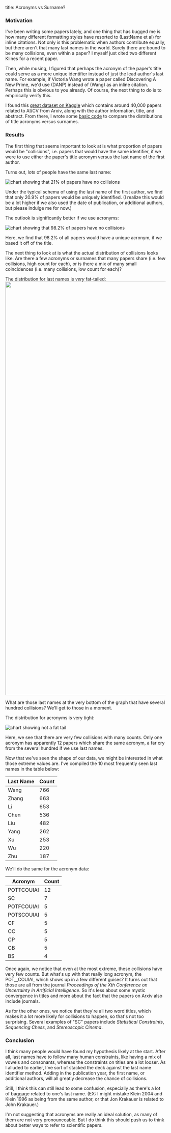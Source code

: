 title: Acronyms vs Surname?

### Motivation

I've been writing some papers lately, and one thing that has bugged me is how many different formatting styles have resorted to (LastName et al) for inline citations. Not only is this problematic when authors contribute equally, but there aren't that many last names in the world. Surely there are bound to be many collisions, even within a paper? I myself just cited two different Klines for a recent paper.

Then, while musing, I figured that perhaps the acronym of the paper's title could serve as a more unique identifier instead of just the lead author's last name. For example, if Victoria Wang wrote a paper called Discovering A New Prime, we'd use (DANP) instead of (Wang) as an inline citation. Perhaps this is obvious to you already. Of course, the next thing to do is to empirically verify this.

I found this [great dataset on Kaggle](https://www.kaggle.com/neelshah18/arxivdataset) which contains around 40,000 papers related to AI/CV from Arxiv, along with the author information, title, and abstract. From there, I wrote some [basic code](https://github.com/owenshen24/Acronym-vs-Surname) to compare the distributions of title acronyms versus surnames.

### Results

The first thing that seems important to look at is what proportion of papers would be "collisions", i.e. papers that would have the same identifier, if we were to use either the paper's title acronym versus the last name of the first author.

Turns out, lots of people have the same last name:

![chart showing that 21% of papers have no collisions](/images/pie-chart-surname.png)

Under the typical schema of using the last name of the first author, we find that only 20.9% of papers would be uniquely identified. (I realize this would be a lot higher if we also used the date of publication, or additional authors, but please indulge me for now.)

The outlook is significantly better if we use acronyms:

![chart showing that 98.2% of papers have no collisions](/images/pie-chart-title.png)

Here, we find that 98.2% of all papers would have a unique acronym, if we based it off of the title.

The next thing to look at is what the actual distribution of collisions looks like. Are there a few acronyms or surnames that many papers share (i.e. few collisions, high count for each), or is there a mix of many small coincidences (i.e. many collisions, low count for each)?

The distribution for last names is *very* fat-tailed:<style>.no-max {max-height: unset; padding: 0rem;}</style>
<img src="/images/distr-surname.png" class="no-max" height="1300">

What are those last names at the very bottom of the graph that have several hundred collisions? We'll get to those in a moment.

The distribution for acronyms is very tight:

![chart showing not a fat tail](/images/distr-title.png)

Here, we see that there are very few collisions with many counts. Only one acronym has apparently 12 papers which share the same acronym, a far cry from the several hundred if we use last names.

Now that we've seen the shape of our data, we might be interested in what those extreme values are. I've compiled the 10 most frequently seen last names in the table below:

<table>
<thead>
<tr>
<th>Last Name</th>
<th>Count</th>
</tr>
</thead>
<tbody>
<tr>
<td>Wang</td>
<td>766</td>
</tr>
<tr>
<td>Zhang</td>
<td>663</td>
</tr>
<tr>
<td>Li</td>
<td>653</td>
</tr>
<tr>
<td>Chen</td>
<td>536</td>
</tr>
<tr>
<td>Liu</td>
<td>482</td>
</tr>
<tr>
<td>Yang</td>
<td>262</td>
</tr>
<tr>
<td>Xu</td>
<td>253</td>
</tr>
<tr>
<td>Wu</td>
<td>220</td>
</tr>
<tr>
<td>Zhu</td>
<td>187</td>
</tr>
</tbody>
</table>


We'll do the same for the acronym data:

<table>
<thead>
<tr>
<th>Acronym</th>
<th>Count</th>
</tr>
</thead>
<tbody>
<tr>
<td>POTTCOUIAI</td>
<td>12</td>
</tr>
<tr>
<td>SC</td>
<td>7</td>
</tr>
<tr>
<td>POTFCOUIAI</td>
<td>5</td>
</tr>
<tr>
<td>POTSCOUIAI</td>
<td>5</td>
</tr>
<tr>
<td>CF</td>
<td>5</td>
</tr>
<tr>
<td>CC</td>
<td>5</td>
</tr>
<tr>
<td>CP</td>
<td>5</td>
</tr>
<tr>
<td>CB</td>
<td>5</td>
</tr>
<tr>
<td>BS</td>
<td>4</td>
</tr>
</tbody>
</table>


Once again, we notice that even at the most extreme, these collisions have very few counts. But what's up with that really long acronym, the POT__COUIAI, which shows up in a few different guises? It turns out that those are all from the journal *Proceedings of the Xth Conference on Uncertainty in Artificial
  Intelligence*. So it's less about some mystic convergence in titles and more about the fact that the papers on Arxiv also include journals.

As for the other ones, we notice that they're all two word titles, which makes it a lot more likely for collisions to happen, so that's not too surprising. Several examples of "SC" papers include *Statistical Constraints*, *Sequencing Chess*, and *Stereoscopic Cinema*.

### Conclusion

I think many people would have found my hypothesis likely at the start. After all, last names have to follow many human constraints, like having a mix of vowels and consonants, whereas the constraints on titles are a lot looser. As I alluded to earlier, I've sort of stacked the deck against the last name identifier method. Adding in the publication year, the first name, or additional authors, will all greatly decrease the chance of collisions.

Still, I think this can still lead to some confusion, especially as there's a lot of baggage related to one's last name. (EX: I might mistake Klein 2004 and Klein 1996 as being from the same author, or that Jon Krakauer is related to John Krakauer.)

I'm not suggesting that acronyms are really an ideal solution, as many of them are not very pronounceable. But I do think this should push us to think about better ways to refer to scientific papers.
